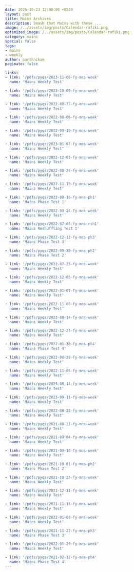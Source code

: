 ```yaml
---
date: 2026-10-23 12:00:00 +0530
layout: post
title: Mains Archives
description: Smash that Mains with these ... 
image: /../assets/img/posts/Calendar-rafiki.png
optimized_image: /../assets/img/posts/Calendar-rafiki.png
category: mains 
special: false
tags: 
- mains
- weekly
author: parthnikam
paginate: false

links: 
- link: '/pdfs/pyqs/2023-11-06-fy-mns-week'
  name: 'Mains Weekly Test'

- link: '/pdfs/pyqs/2023-10-09-fy-mns-week'
  name: 'Mains Weekly Test'

- link: '/pdfs/pyqs/2022-08-27-fy-mns-week'
  name: 'Mains Weekly Test'

- link: '/pdfs/pyqs/2022-08-06-fy-mns-week'
  name: 'Mains Weekly Test'

- link: '/pdfs/pyqs/2022-09-10-fy-mns-week'
  name: 'Mains Weekly Test'

- link: '/pdfs/pyqs/2023-01-07-fy-mns-week'
  name: 'Mains Weekly Test'

- link: '/pdfs/pyqs/2022-12-03-fy-mns-week'
  name: 'Mains Weekly Test'

- link: '/pdfs/pyqs/2022-08-27-fy-mns-week'
  name: 'Mains Weekly Test'

- link: '/pdfs/pyqs/2022-11-19-fy-mns-week'
  name: 'Mains Weekly Test'

- link: '/pdfs/pyqs/2022-08-16-fy-mns-ph1'
  name: 'Mains Phase Test 1'

- link: '/pdfs/pyqs/2022-09-24-fy-mns-week'
  name: 'Mains Weekly Test'

- link: '/pdfs/pyqs/2022-07-05-fy-mns-rsh1'
  name: 'Mains Reshuffling Test 1'

- link: '/pdfs/pyqs/2022-12-12-fy-mns-ph3'
  name: 'Mains Phase Test 3'

- link: '/pdfs/pyqs/2022-09-30-fy-mns-ph2'
  name: 'Mains Phase Test 2'

- link: '/pdfs/pyqs/2022-07-23-fy-mns-week'
  name: 'Mains Weekly Test'

- link: '/pdfs/pyqs/2022-12-03-fy-mns-week'
  name: 'Mains Weekly Test'

- link: '/pdfs/pyqs/2022-01-07-fy-mns-week'
  name: 'Mains Weekly Test'

- link: '/pdfs/pyqs/2022-11-05-fy-mns-week'
  name: 'Mains Weekly Test'

- link: '/pdfs/pyqs/2023-08-14-fy-mns-week'
  name: 'Mains Weekly Test'

- link: '/pdfs/pyqs/2022-12-24-fy-mns-week'
  name: 'Mains Weekly Test'

- link: '/pdfs/pyqs/2022-01-30-fy-mns-ph4'
  name: 'Mains Phase Test 4'

- link: '/pdfs/pyqs/2022-08-28-fy-mns-week'
  name: 'Mains Weekly Test'

- link: '/pdfs/pyqs/2022-11-05-fy-mns-week'
  name: 'Mains Weekly Test'

- link: '/pdfs/pyqs/2023-08-14-fy-mns-week'
  name: 'Mains Weekly Test'

- link: '/pdfs/pyqs/2023-09-11-fy-mns-week'
  name: 'Mains Weekly Test'

- link: '/pdfs/pyqs/2022-08-28-fy-mns-week'
  name: 'Mains Weekly Test'

- link: '/pdfs/pyqs/2021-08-21-fy-mns-week'
  name: 'Mains Weekly Test'

- link: '/pdfs/pyqs/2021-09-04-fy-mns-week'
  name: 'Mains Weekly Test'

- link: '/pdfs/pyqs/2021-09-18-fy-mns-week'
  name: 'Mains Weekly Test'

- link: '/pdfs/pyqs/2021-10-01-fy-mns-ph2'
  name: 'Mains Phase Test 2'

- link: '/pdfs/pyqs/2021-10-25-fy-mns-week'
  name: 'Mains Weekly Test'

- link: '/pdfs/pyqs/2021-12-11-fy-mns-week'
  name: 'Mains Weekly Test'

- link: '/pdfs/pyqs/2021-11-13-fy-mns-week'
  name: 'Mains Weekly Test'

- link: '/pdfs/pyqs/2022-01-08-fy-mns-week'
  name: 'Mains Weekly Test'

- link: '/pdfs/pyqs/2021-11-27-fy-mns-ph3'
  name: 'Mains Phase Test 3'

- link: '/pdfs/pyqs/2022-01-29-fy-mns-week'
  name: 'Mains Weekly Test'

- link: '/pdfs/pyqs/2021-02-12-fy-mns-ph4'
  name: 'Mains Phase Test 4'
---
```




